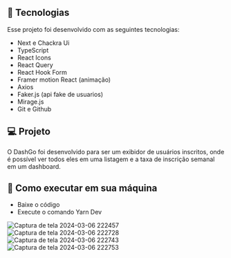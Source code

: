 ## 🚀 Tecnologias

Esse projeto foi desenvolvido com as seguintes tecnologias:

- Next e Chackra Ui
- TypeScript
- React Icons
- React Query
- React Hook Form
- Framer motion React (animação)
- Axios
- Faker.js (api fake de usuarios)
- Mirage.js
- Git e Github

## 💻 Projeto

O DashGo foi desenvolvido para ser um exibidor de usuários inscritos, onde é possível ver todos eles em uma listagem e a taxa de inscrição semanal em um dashboard.

## 🔖 Como executar em sua máquina
- Baixe o código
- Execute o comando Yarn Dev
  
![Captura de tela 2024-03-06 222457](https://github.com/annamarcomini/dashGo/assets/116853315/9f9daab0-b665-440e-b0d6-a6ca5b26c386)
![Captura de tela 2024-03-06 222728](https://github.com/annamarcomini/dashGo/assets/116853315/50971789-cc84-4ebe-bd3a-2e95016c39d3)
![Captura de tela 2024-03-06 222743](https://github.com/annamarcomini/dashGo/assets/116853315/d63d59f2-7417-4be5-be26-eded4c9c9e95)
![Captura de tela 2024-03-06 222753](https://github.com/annamarcomini/dashGo/assets/116853315/24c064b5-a5c0-4edc-884d-6bfe4d460519)



